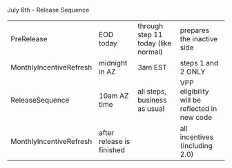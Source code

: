 July 6th - Release Sequence<br>

| | | | |
|-|-|-|-|
|PreRelease| EOD today| through step 11 today (like normal)| prepares the inactive side|
|MonthlyIncentiveRefresh| midnight in AZ |3am EST  | steps 1 and 2 ONLY                  | this updates VPP eligibility in current prod (old code)|
|ReleaseSequence | 10am AZ time | all steps, business as usual| VPP eligibility will be reflected in new code|
| MonthlyIncentiveRefresh | after release is finished | | all incentives (including 2.0)|




